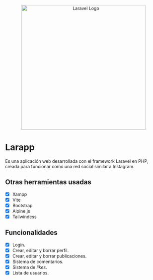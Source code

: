 <p align="center"><a href="https://laravel.com" target="_blank"><img src="https://raw.githubusercontent.com/laravel/art/master/logo-lockup/5%20SVG/2%20CMYK/1%20Full%20Color/laravel-logolockup-cmyk-red.svg" width="400" alt="Laravel Logo"></a></p>

# Larapp

Es una aplicación web desarrollada con el framework Laravel en PHP, creada para funcionar como una red social similar a Instagram.

## Otras herramientas usadas

- [x] Xampp
- [x] Vite
- [x] Bootstrap
- [x] Alpine.js
- [x] Tailwindcss

## Funcionalidades

- [x] Login.
- [x] Crear, editar y borrar perfil.
- [x] Crear, editar y borrar publicaciones.
- [x] Sistema de comentarios.
- [x] Sistema de _likes_.
- [x] Lista de usuarios.
